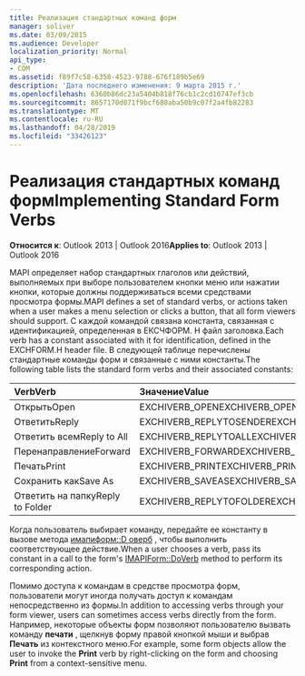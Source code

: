 ```yaml
---
title: Реализация стандартных команд форм
manager: soliver
ms.date: 03/09/2015
ms.audience: Developer
localization_priority: Normal
api_type:
- COM
ms.assetid: f89f7c58-6358-4523-9788-676f189b5e69
description: 'Дата последнего изменения: 9 марта 2015 г.'
ms.openlocfilehash: 6360b86dc23a5404b818f76cb1c2cd10747ef3cb
ms.sourcegitcommit: 8657170d071f9bcf680aba50b9c07f2a4fb82283
ms.translationtype: MT
ms.contentlocale: ru-RU
ms.lasthandoff: 04/28/2019
ms.locfileid: "33426123"
---
```

# <a name="implementing-standard-form-verbs"></a><span data-ttu-id="fb067-103">Реализация стандартных команд форм</span><span class="sxs-lookup"><span data-stu-id="fb067-103">Implementing Standard Form Verbs</span></span>

  
  
<span data-ttu-id="fb067-104">**Относится к**: Outlook 2013 | Outlook 2016</span><span class="sxs-lookup"><span data-stu-id="fb067-104">**Applies to**: Outlook 2013 | Outlook 2016</span></span> 
  
<span data-ttu-id="fb067-105">MAPI определяет набор стандартных глаголов или действий, выполняемых при выборе пользователем кнопки меню или нажатии кнопки, которые должны поддерживаться всеми средствами просмотра формы.</span><span class="sxs-lookup"><span data-stu-id="fb067-105">MAPI defines a set of standard verbs, or actions taken when a user makes a menu selection or clicks a button, that all form viewers should support.</span></span> <span data-ttu-id="fb067-106">С каждой командой связана константа, связанная с идентификацией, определенная в ЕКСЧФОРМ. H файл заголовка.</span><span class="sxs-lookup"><span data-stu-id="fb067-106">Each verb has a constant associated with it for identification, defined in the EXCHFORM.H header file.</span></span> <span data-ttu-id="fb067-107">В следующей таблице перечислены стандартные команды форм и связанные с ними константы.</span><span class="sxs-lookup"><span data-stu-id="fb067-107">The following table lists the standard form verbs and their associated constants:</span></span>
  
|<span data-ttu-id="fb067-108">**Verb**</span><span class="sxs-lookup"><span data-stu-id="fb067-108">**Verb**</span></span>|<span data-ttu-id="fb067-109">**Значение**</span><span class="sxs-lookup"><span data-stu-id="fb067-109">**Value**</span></span>|
|:-----|:-----|
|<span data-ttu-id="fb067-110">Открыть</span><span class="sxs-lookup"><span data-stu-id="fb067-110">Open</span></span>  <br/> |<span data-ttu-id="fb067-111">EXCHIVERB_OPEN</span><span class="sxs-lookup"><span data-stu-id="fb067-111">EXCHIVERB_OPEN</span></span>  <br/> |
|<span data-ttu-id="fb067-112">Ответить</span><span class="sxs-lookup"><span data-stu-id="fb067-112">Reply</span></span>  <br/> |<span data-ttu-id="fb067-113">EXCHIVERB_REPLYTOSENDER</span><span class="sxs-lookup"><span data-stu-id="fb067-113">EXCHIVERB_REPLYTOSENDER</span></span>  <br/> |
|<span data-ttu-id="fb067-114">Ответить всем</span><span class="sxs-lookup"><span data-stu-id="fb067-114">Reply to All</span></span>  <br/> |<span data-ttu-id="fb067-115">EXCHIVERB_REPLYTOALL</span><span class="sxs-lookup"><span data-stu-id="fb067-115">EXCHIVERB_REPLYTOALL</span></span>  <br/> |
|<span data-ttu-id="fb067-116">Перенаправление</span><span class="sxs-lookup"><span data-stu-id="fb067-116">Forward</span></span>  <br/> |<span data-ttu-id="fb067-117">EXCHIVERB_FORWARD</span><span class="sxs-lookup"><span data-stu-id="fb067-117">EXCHIVERB_FORWARD</span></span>  <br/> |
|<span data-ttu-id="fb067-118">Печать</span><span class="sxs-lookup"><span data-stu-id="fb067-118">Print</span></span>  <br/> |<span data-ttu-id="fb067-119">EXCHIVERB_PRINT</span><span class="sxs-lookup"><span data-stu-id="fb067-119">EXCHIVERB_PRINT</span></span>  <br/> |
|<span data-ttu-id="fb067-120">Сохранить как</span><span class="sxs-lookup"><span data-stu-id="fb067-120">Save As</span></span>  <br/> |<span data-ttu-id="fb067-121">EXCHIVERB_SAVEAS</span><span class="sxs-lookup"><span data-stu-id="fb067-121">EXCHIVERB_SAVEAS</span></span>  <br/> |
|<span data-ttu-id="fb067-122">Ответить на папку</span><span class="sxs-lookup"><span data-stu-id="fb067-122">Reply to Folder</span></span>  <br/> |<span data-ttu-id="fb067-123">EXCHIVERB_REPLYTOFOLDER</span><span class="sxs-lookup"><span data-stu-id="fb067-123">EXCHIVERB_REPLYTOFOLDER</span></span>  <br/> |
   
<span data-ttu-id="fb067-124">Когда пользователь выбирает команду, передайте ее константу в вызове метода [имапиформ::D оверб](imapiform-doverb.md) , чтобы выполнить соответствующее действие.</span><span class="sxs-lookup"><span data-stu-id="fb067-124">When a user chooses a verb, pass its constant in a call to the form's [IMAPIForm::DoVerb](imapiform-doverb.md) method to perform its corresponding action.</span></span> 
  
<span data-ttu-id="fb067-125">Помимо доступа к командам в средстве просмотра форм, пользователи могут иногда получать доступ к командам непосредственно из формы.</span><span class="sxs-lookup"><span data-stu-id="fb067-125">In addition to accessing verbs through your form viewer, users can sometimes access verbs directly from the form.</span></span> <span data-ttu-id="fb067-126">Например, некоторые объекты форм позволяют пользователю вызвать команду **печати** , щелкнув форму правой кнопкой мыши и выбрав **Печать** из контекстного меню.</span><span class="sxs-lookup"><span data-stu-id="fb067-126">For example, some form objects allow the user to invoke the **Print** verb by right-clicking on the form and choosing **Print** from a context-sensitive menu.</span></span> 
  

